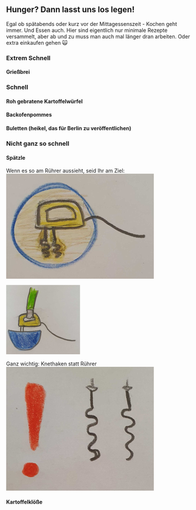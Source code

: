 ## Hunger? Dann lasst uns los legen!

Egal ob spätabends oder kurz vor der Mittagessenszeit - Kochen geht immer. Und Essen auch. Hier sind eigentlich nur minimale Rezepte versammelt, aber ab und zu muss man auch mal länger dran arbeiten. Oder extra einkaufen gehen :scream_cat:
### Extrem Schnell

#### Grießbrei

### Schnell

#### Roh gebratene Kartoffelwürfel

#### Backofenpommes

#### Buletten (heikel, das für Berlin zu veröffentlichen)

### Nicht ganz so schnell

#### Spätzle

Wenn es so am Rührer aussieht, seid Ihr am Ziel:
![SpaetzleRuehrer](Teigklumpen.png)

<img src="SpaetzleSchuessel.png" alt="drawing" width="200"/>

Ganz wichtig: Knethaken statt Rührer ![Knethaken](Knethaken.png)

#### Kartoffelklöße

